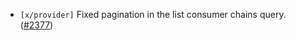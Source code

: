 - `[x/provider]` Fixed pagination in the list consumer chains query.
  ([\#2377](https://github.com/Roc8Trppn/interchain-security/pull/2377))
